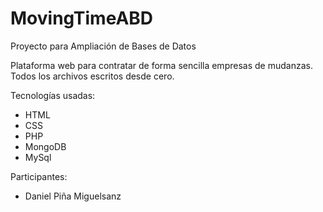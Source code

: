 # MovingTimeABD
Proyecto para Ampliación de Bases de Datos

Plataforma web para contratar de forma sencilla empresas de mudanzas.
Todos los archivos escritos desde cero.

Tecnologías usadas:
- HTML
- CSS
- PHP
- MongoDB
- MySql

Participantes:
- Daniel Piña Miguelsanz

